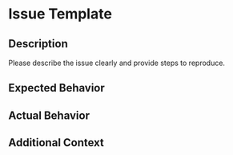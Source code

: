 # Issue Template

## Description

Please describe the issue clearly and provide steps to reproduce.

## Expected Behavior

## Actual Behavior

## Additional Context

